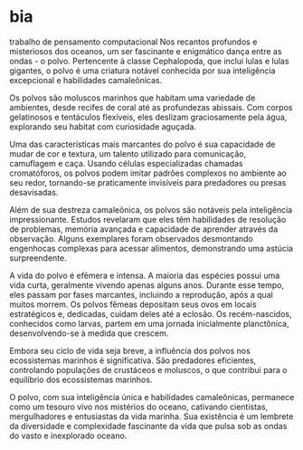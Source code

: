 # bia
trabalho de pensamento computacional
Nos recantos profundos e misteriosos dos oceanos, um ser fascinante e enigmático dança entre as ondas - o polvo. Pertencente à classe Cephalopoda, que inclui lulas e lulas gigantes, o polvo é uma criatura notável conhecida por sua inteligência excepcional e habilidades camaleônicas.

Os polvos são moluscos marinhos que habitam uma variedade de ambientes, desde recifes de coral até as profundezas abissais. Com corpos gelatinosos e tentáculos flexíveis, eles deslizam graciosamente pela água, explorando seu habitat com curiosidade aguçada.

Uma das características mais marcantes do polvo é sua capacidade de mudar de cor e textura, um talento utilizado para comunicação, camuflagem e caça. Usando células especializadas chamadas cromatóforos, os polvos podem imitar padrões complexos no ambiente ao seu redor, tornando-se praticamente invisíveis para predadores ou presas desavisadas.

Além de sua destreza camaleônica, os polvos são notáveis pela inteligência impressionante. Estudos revelaram que eles têm habilidades de resolução de problemas, memória avançada e capacidade de aprender através da observação. Alguns exemplares foram observados desmontando engenhocas complexas para acessar alimentos, demonstrando uma astúcia surpreendente.

A vida do polvo é efêmera e intensa. A maioria das espécies possui uma vida curta, geralmente vivendo apenas alguns anos. Durante esse tempo, eles passam por fases marcantes, incluindo a reprodução, após a qual muitos morrem. Os polvos fêmeas depositam seus ovos em locais estratégicos e, dedicadas, cuidam deles até a eclosão. Os recém-nascidos, conhecidos como larvas, partem em uma jornada inicialmente planctônica, desenvolvendo-se à medida que crescem.

Embora seu ciclo de vida seja breve, a influência dos polvos nos ecossistemas marinhos é significativa. São predadores eficientes, controlando populações de crustáceos e moluscos, o que contribui para o equilíbrio dos ecossistemas marinhos.

O polvo, com sua inteligência única e habilidades camaleônicas, permanece como um tesouro vivo nos mistérios do oceano, cativando cientistas, mergulhadores e entusiastas da vida marinha. Sua existência é um lembrete da diversidade e complexidade fascinante da vida que pulsa sob as ondas do vasto e inexplorado oceano.
